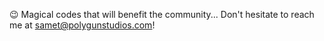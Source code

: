 😉  Magical codes that will benefit the community... Don't hesitate to reach me at samet@polygunstudios.com!
<!---
ByteB3nder/ByteB3nder is a ✨ special ✨ repository because its `README.md` (this file) appears on your GitHub profile.
You can click the Preview link to take a look at your changes.
--->
